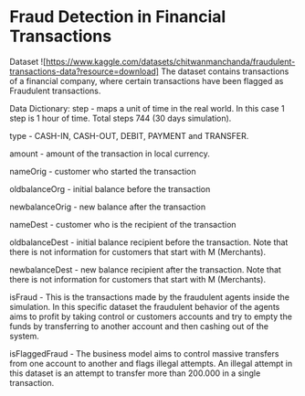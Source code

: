# Fraud Detection in Financial Transactions

Dataset ![https://www.kaggle.com/datasets/chitwanmanchanda/fraudulent-transactions-data?resource=download]
The dataset contains transactions of a financial company, where certain transactions have been flagged as Fraudulent transactions.

Data Dictionary:
step - maps a unit of time in the real world. In this case 1 step is 1 hour of time. Total steps 744 (30 days simulation).

type - CASH-IN, CASH-OUT, DEBIT, PAYMENT and TRANSFER.

amount - amount of the transaction in local currency.

nameOrig - customer who started the transaction

oldbalanceOrg - initial balance before the transaction

newbalanceOrig - new balance after the transaction

nameDest - customer who is the recipient of the transaction

oldbalanceDest - initial balance recipient before the transaction. Note that there is not information for customers that start with M (Merchants).

newbalanceDest - new balance recipient after the transaction. Note that there is not information for customers that start with M (Merchants).

isFraud - This is the transactions made by the fraudulent agents inside the simulation. In this specific dataset the fraudulent behavior of the agents aims to profit by taking control or customers accounts and try to empty the funds by transferring to another account and then cashing out of the system.

isFlaggedFraud - The business model aims to control massive transfers from one account to another and flags illegal attempts. An illegal attempt in this dataset is an attempt to transfer more than 200.000 in a single transaction.
